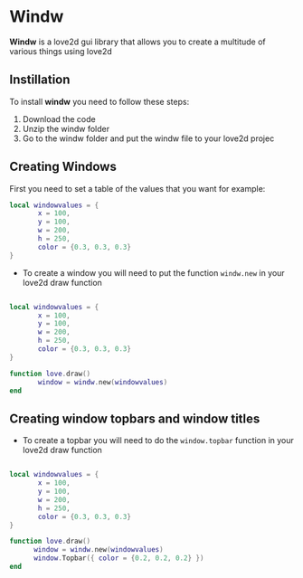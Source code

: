 # Windw

**Windw** is a love2d gui library that allows you to create a multitude of various things using love2d


## Instillation

To install **windw** you need to follow these steps:

1. Download the code
2. Unzip the windw folder
3. Go to the windw folder and put the windw file to your love2d projec

## Creating Windows

First you need to set a table of the values that you want for example:

```lua
local windowvalues = {
       x = 100,
       y = 100,
       w = 200,
       h = 250,
       color = {0.3, 0.3, 0.3}
}

```

* To create a window you will need to put the function ```windw.new``` in your love2d draw function

```lua

local windowvalues = {
       x = 100,
       y = 100,
       w = 200,
       h = 250,
       color = {0.3, 0.3, 0.3}
}

function love.draw() 
       window = windw.new(windowvalues)
end

```
## Creating window topbars and window titles

* To create a topbar you will need to do the ``window.topbar`` function in your love2d draw function

```lua

local windowvalues = {
       x = 100,
       y = 100,
       w = 200,
       h = 250,
       color = {0.3, 0.3, 0.3}
}

function love.draw()
      window = windw.new(windowvalues)
      window.Topbar({ color = {0.2, 0.2, 0.2} })
end

```

